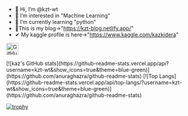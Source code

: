 - 👋 Hi, I’m @kzt-wt
- 👀 I’m interested in "Machine Learning"
- 🌱 I’m currently learning "python"
- :memo:This is my blog→"https://kzt-blog.netlify.app/"
-  ✔ My kaggle profile is here→"https://www.kaggle.com/kazkidera"
<p align="left">
  <a href="https://github.com/kzt-wt"><img alt="GitHub" height="32" width="32" src=""></a>
</p>
[![kaz's GitHub stats](https://github-readme-stats.vercel.app/api?username=kzt-wt&show_icons=true&theme=blue-green)](https://github.com/anuraghazra/github-readme-stats)
[![Top Langs](https://github-readme-stats.vercel.app/api/top-langs/?username=kzt-wt&show_icons=true&theme=blue-green)](https://github.com/anuraghazra/github-readme-stats)

[![trophy](https://github-profile-trophy.vercel.app/?username=kzt-wt&theme=darkhub)](https://github.com/ryo-ma/github-profile-trophy)
<!---
kzt-wt/kzt-wt is a ✨ special ✨ repository because its `README.md` (this file) appears on your GitHub profile.
You can click the Preview link to take a look at your changes.
--->
